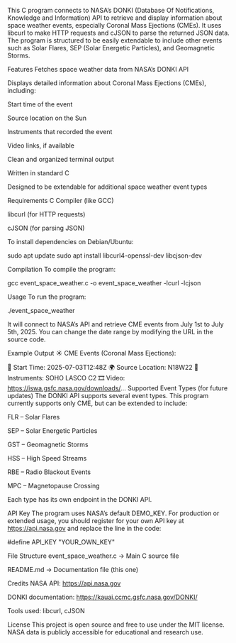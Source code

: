 This C program connects to NASA’s DONKI (Database Of Notifications, Knowledge and Information) API to retrieve and display information about space weather events, especially Coronal Mass Ejections (CMEs). It uses libcurl to make HTTP requests and cJSON to parse the returned JSON data. The program is structured to be easily extendable to include other events such as Solar Flares, SEP (Solar Energetic Particles), and Geomagnetic Storms.

Features
Fetches space weather data from NASA’s DONKI API

Displays detailed information about Coronal Mass Ejections (CMEs), including:

Start time of the event

Source location on the Sun

Instruments that recorded the event

Video links, if available

Clean and organized terminal output

Written in standard C

Designed to be extendable for additional space weather event types

Requirements
C Compiler (like GCC)

libcurl (for HTTP requests)

cJSON (for parsing JSON)

To install dependencies on Debian/Ubuntu:

sudo apt update
sudo apt install libcurl4-openssl-dev libcjson-dev

Compilation
To compile the program:

gcc event_space_weather.c -o event_space_weather -lcurl -lcjson

Usage
To run the program:

./event_space_weather

It will connect to NASA’s API and retrieve CME events from July 1st to July 5th, 2025. You can change the date range by modifying the URL in the source code.

Example Output
☀️ CME Events (Coronal Mass Ejections):

📅 Start Time: 2025-07-03T12:48Z
🌍 Source Location: N18W22
🔭 Instruments: SOHO LASCO C2
🎞️ Video: https://iswa.gsfc.nasa.gov/downloads/...
Supported Event Types (for future updates)
The DONKI API supports several event types. This program currently supports only CME, but can be extended to include:

FLR – Solar Flares

SEP – Solar Energetic Particles

GST – Geomagnetic Storms

HSS – High Speed Streams

RBE – Radio Blackout Events

MPC – Magnetopause Crossing

Each type has its own endpoint in the DONKI API.

API Key
The program uses NASA’s default DEMO_KEY. For production or extended usage, you should register for your own API key at https://api.nasa.gov and replace the line in the code:

#define API_KEY "YOUR_OWN_KEY"

File Structure
event_space_weather.c → Main C source file

README.md → Documentation file (this one)

Credits
NASA API: https://api.nasa.gov

DONKI documentation: https://kauai.ccmc.gsfc.nasa.gov/DONKI/

Tools used: libcurl, cJSON

License
This project is open source and free to use under the MIT license. NASA data is publicly accessible for educational and research use.
